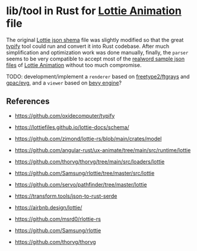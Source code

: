 
# lib/tool in Rust for [Lottie Animation](https://lottiefiles.com) file

The original [Lottie json shema](https://lottiefiles.github.io/lottie-docs/schema/) file was slightly modified so that the great [typify](https://github.com/oxidecomputer/typify) tool could run and convert it into Rust codebase. After much simplification and optimization work was done manually, finally, the `parser` seems to be very compatible to accept most of the [realword sample json files](https://github.com/zimond/lottie-rs/blob/main/fixtures) of [Lottie Animation](https://airbnb.design/lottie/) without too much compromise.

TODO: development/implement a `renderer` based on [freetype2/ftgrays](https://gitlab.freedesktop.org/freetype/freetype/-/blob/master/src/smooth/ftgrays.c) and [gpac/evg](https://github.com/gpac/gpac/tree/master/src/evg), and a `viewer` based on [bevy engine](https://github.com/bevyengine/bevy)?

## References

* <https://github.com/oxidecomputer/typify>
* <https://lottiefiles.github.io/lottie-docs/schema/>

* <https://github.com/zimond/lottie-rs/blob/main/crates/model>
* <https://github.com/angular-rust/ux-animate/tree/main/src/runtime/lottie>
* <https://github.com/thorvg/thorvg/tree/main/src/loaders/lottie>
* <https://github.com/Samsung/rlottie/tree/master/src/lottie>
* <https://github.com/servo/pathfinder/tree/master/lottie>
* <https://transform.tools/json-to-rust-serde>
* <https://airbnb.design/lottie/>

* <https://github.com/msrd0/rlottie-rs>
* <https://github.com/Samsung/rlottie>
* <https://github.com/thorvg/thorvg>

